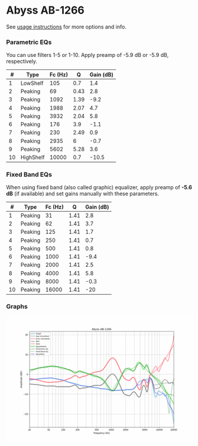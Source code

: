 # Abyss AB-1266
See [usage instructions](https://github.com/jaakkopasanen/AutoEq#usage) for more options and info.

### Parametric EQs
You can use filters 1-5 or 1-10. Apply preamp of -5.9 dB or -5.9 dB, respectively.

|   # | Type      |   Fc (Hz) |    Q |   Gain (dB) |
|-----|-----------|-----------|------|-------------|
|   1 | LowShelf  |       105 | 0.7  |         1.4 |
|   2 | Peaking   |        69 | 0.43 |         2.8 |
|   3 | Peaking   |      1092 | 1.39 |        -9.2 |
|   4 | Peaking   |      1988 | 2.07 |         4.7 |
|   5 | Peaking   |      3932 | 2.04 |         5.8 |
|   6 | Peaking   |       176 | 3.9  |        -1.1 |
|   7 | Peaking   |       230 | 2.49 |         0.9 |
|   8 | Peaking   |      2935 | 6    |        -0.7 |
|   9 | Peaking   |      5602 | 5.28 |         3.6 |
|  10 | HighShelf |     10000 | 0.7  |       -10.5 |

### Fixed Band EQs
When using fixed band (also called graphic) equalizer, apply preamp of **-5.6 dB** (if available) and set gains manually with these parameters.

|   # | Type    |   Fc (Hz) |    Q |   Gain (dB) |
|-----|---------|-----------|------|-------------|
|   1 | Peaking |        31 | 1.41 |         2.8 |
|   2 | Peaking |        62 | 1.41 |         3.7 |
|   3 | Peaking |       125 | 1.41 |         1.7 |
|   4 | Peaking |       250 | 1.41 |         0.7 |
|   5 | Peaking |       500 | 1.41 |         0.8 |
|   6 | Peaking |      1000 | 1.41 |        -9.4 |
|   7 | Peaking |      2000 | 1.41 |         2.5 |
|   8 | Peaking |      4000 | 1.41 |         5.8 |
|   9 | Peaking |      8000 | 1.41 |        -0.3 |
|  10 | Peaking |     16000 | 1.41 |       -20   |

### Graphs
![](./Abyss%20AB-1266.png)
